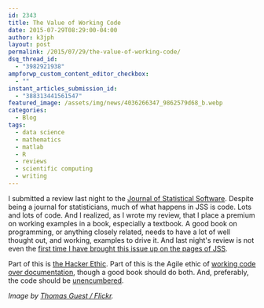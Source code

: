 ```yaml
---
id: 2343
title: The Value of Working Code
date: 2015-07-29T08:29:00-04:00
author: k3jph
layout: post
permalink: /2015/07/29/the-value-of-working-code/
dsq_thread_id:
  - "3982921938"
ampforwp_custom_content_editor_checkbox:
  - ""
instant_articles_submission_id:
  - "388313441561547"
featured_image: /assets/img/news/4036266347_9862579d68_b.webp
categories:
  - Blog
tags:
  - data science
  - mathematics
  - matlab
  - R
  - reviews
  - scientific computing
  - writing
---
```

I submitted a review last night to the [Journal of Statistical Software](http://www.jstatsoft.org).  Despite being a journal for statisticians, much of what happens in JSS is code.  Lots and lots of code.  And I realized, as I wrote my review, that I place a premium on working examples in a book, especially a textbook.  A good book on programming, or anything closely related, needs to have a lot of well thought out, and working, examples to drive it.  And last night's review is not even the [first time I have brought this issue up on the pages of JSS](http://www.jstatsoft.org/v40/b03/paper).  

Part of this is [the Hacker Ethic](https://en.wikipedia.org/wiki/Hackers:_Heroes_of_the_Computer_Revolution).  Part of this is the Agile ethic of [working code over documentation](http://agilemanifesto.org/), though a good book should do both.  And, preferably, the code should be [unencumbered](http://www.nr.com/licenses/).

_Image by [Thomas Guest / Flickr](https://www.flickr.com/photos/thomasguest/4036266347)._
